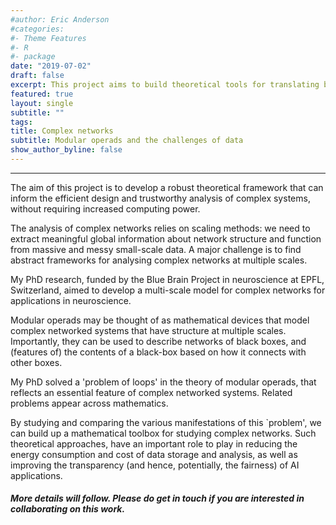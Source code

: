 ```yaml
---
#author: Eric Anderson
#categories:
#- Theme Features
#- R
#- package
date: "2019-07-02"
draft: false
excerpt: This project aims to build theoretical tools for translating between the formal theory of networks and significant societal challenges presented by data and technology. In particular, I am interested in forming collaborations to develop modular operadic techniques for improving the efficiency and transparency of AI applications. 
featured: true
layout: single
subtitle: ""
tags:
title: Complex networks
subtitle: Modular operads and the challenges of data
show_author_byline: false
---
```



---
  The aim of this project is to develop a robust theoretical framework that can inform the efficient design and trustworthy analysis of complex systems, without requiring increased computing power.


  The analysis of complex networks relies on scaling methods: we need to extract meaningful global information about network structure and function from massive and messy small-scale data. A major challenge is to find abstract frameworks for analysing complex networks at multiple scales. 


 My PhD research, funded by the Blue Brain Project in neuroscience at EPFL, Switzerland, aimed to develop a multi-scale model for complex networks for applications in neuroscience. 


  Modular operads may be thought of as mathematical devices that model complex networked systems that have structure at multiple scales. Importantly, they can be used to describe networks of black boxes, and (features of) the contents of a black-box based on how it connects with other boxes.

  My PhD solved a 'problem of loops' in the theory of modular operads, that reflects an essential feature of complex networked systems. Related problems appear across mathematics.


  By studying and comparing the various manifestations of this `problem', we can build up a mathematical toolbox for studying complex networks. Such theoretical approaches, have an important role to play in reducing the energy consumption and cost of data storage and analysis, as well as improving the transparency (and hence, potentially, the fairness) of AI applications. 
  
  <h5> More details will follow. Please do get in touch if you are interested in collaborating on this work.</h5>
	